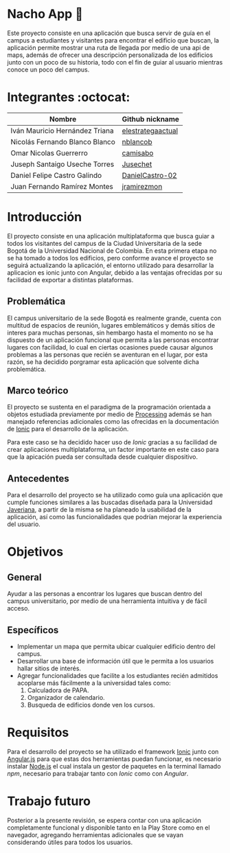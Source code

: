 # Nacho App :school:

Este proyecto consiste en una aplicación que busca servir de guía en el campus a estudiantes y visitantes para encontrar el edificio que buscan, la aplicación permite mostrar una ruta de llegada por medio de una api de maps, además de ofrecer una descripción personalizada de los edificios junto con un poco de su historia, todo con el fin de guiar al usuario mientras conoce un poco del campus.

# Integrantes  :octocat:


|            Nombre                |                      Github nickname                      |
|----------------------------------|-----------------------------------------------------------|
| Iván Mauricio Hernández Triana   | [elestrategaactual](https://github.com/elestrategaactual) |
| Nicolás Fernando Blanco Blanco   |      [nblancob](https://github.com/nblancob)              |
| Omar Nicolas Guerrerro           |     [camisabo](https://github.com/camisabo)               |  
| Juseph Santaigo Useche Torres    |     [Jusechet](https://github.com/Jusechet)               |
| Daniel Felipe Castro Galindo     |   [DanielCastro-02](https://github.com/DanielCastro-02)   |
| Juan Fernando Ramírez Montes     |    [jramirezmon](https://github.com/jramirezmon)          |


# Introducción

El proyecto consiste en una aplicación multiplataforma que busca guiar a todos los visitantes del campus de la Ciudad Universitaria de la sede Bogotá de la Universidad Nacional de Colombia. En esta primera etapa no se ha tomado a todos los edificios, pero conforme avance el proyecto se seguirá actualizando la aplicación, el entorno  utilizado para desarrollar la aplicacion es ionic junto con Angular, debido a las ventajas ofrecidas por su facilidad de exportar a distintas plataformas.

## Problemática

El campus universitario de la sede Bogotá es realmente grande, cuenta con multitud de espacios de reunión, lugares emblemáticos y demás sitios de interes para muchas personas, sin hembargo hasta el momento no se ha dispuesto de un aplicación funcional que permita a las personas encontrar lugares con facilidad, lo cual en ciertas ocasiones puede causar algunos problemas a las personas que recién se aventuran en el lugar, por esta razón, se ha decidido porgramar esta aplicación que solvente dicha problemática. 

## Marco teórico

El proyecto se sustenta en el paradigma de la programación orientada a objetos estudiada previamente por medio de [Processing](https://processing.org/tutorials/objects/) además se han manejado referencias adicionales como las ofrecidas en la documentación de [Ionic](https://ionicframework.com/docs) para el desarrollo de la aplicación.

Para este caso se ha decidido hacer uso de *Ionic* gracias a su facilidad de crear aplicaciones multiplataforma, un factor importante en este caso para que la apicación pueda ser consultada desde cualquier dispositivo.

## Antecedentes

Para el desarrollo del proyecto se ha utilizado como guía una aplicación que cumple funciones similares a las buscadas diseñada para la Universidad [Javeriana](https://play.google.com/store/apps/details?id=com.ionicframework.javemovil30721390&hl=es_CO), a partir de la misma se ha planeado la usabilidad de la aplicación, así como las funcionalidades que podrían mejorar la experiencia del usuario.

# Objetivos

## General

Ayudar a las personas a encontrar los lugares que buscan dentro del campus universitario, por medio de una herramienta intuitiva y de fácil acceso.

## Específicos

- Implementar un mapa que permita ubicar cualquier edificio dentro del campus.
- Desarrollar una base de información útil que le permita a los usuarios hallar sitios de interés.
- Agregar funcionalidades que facilite a los estudiantes recién admitidos acoplarse más fácilmente a la universidad tales como:
    1. Calculadora de PAPA.
    2. Organizador de calendario.
    3. Busqueda de edificios donde ven los cursos.

# Requisitos

Para el desarrollo del proyecto se ha utilizado el framework [Ionic](https://ionicframework.com/docs/intro/cli) junto con [Angular.js](https://angular.io/guide/setup-local) para que estas dos herramientas puedan funcionar, es necesario instalar [Node.js](https://nodejs.org/es/) el cual instala un gestor de paquetes en la terminal llamado *npm*, necesario para trabajar tanto con *Ionic* como con *Angular*.

# Trabajo futuro

Posterior a la presente revisión, se espera contar con una aplicación completamente funcional y disponible tanto en la Play Store como en el navegador, agregando herramientas adicionales que se vayan considerando útiles para todos los usuarios. 
